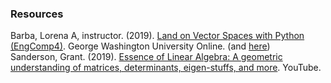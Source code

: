 ### Resources

Barba, Lorena A, instructor. (2019). [Land on Vector Spaces with Python (EngComp4)](https://openedx.seas.gwu.edu/courses/course-v1:GW+EngComp4+2019/about). George Washington University Online. (and [here](https://github.com/engineersCode/EngComp4_landlinear))<br>
Sanderson, Grant. (2019). [Essence of Linear Algebra: A geometric understanding of matrices, determinants, eigen-stuffs, and more](https://www.youtube.com/playlist?list=PLZHQObOWTQDPD3MizzM2xVFitgF8hE_ab). YouTube.<br>
